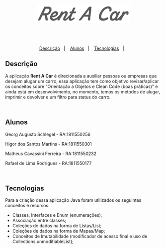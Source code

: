 <p align="center">
  <img src="public/logoImg.png" width="300px"/>
</p>

# 

<br>

<p align="center">
  <a href="#Descrição-">Descrição</a>&nbsp;&nbsp;&nbsp;|&nbsp;&nbsp;&nbsp;
  <a href="#Alunos">Alunos</a>&nbsp;&nbsp;&nbsp;|&nbsp;&nbsp;&nbsp;
  <a href="#Tecnologias">Tecnologias</a>&nbsp;&nbsp;&nbsp;|&nbsp;&nbsp;&nbsp;
</p>

## Descrição

A aplicação **Rent A Car** é direcionada a auxiliar pessoas ou empresas que desejam alugar um carro, essa aplicação tem como objetivo revisar/aplicar os conceitos sobre "Orientação a Objetos e Clean Code (boas práticas)" e ainda está em desenvolvimento, no momento, temos os métodos de alugar, imprimir e devolver e um filtro para status do carro.

<br>

## Alunos

<p>Georg Augusto Schlegel - RA:1811550256</p>
<p>Higor dos Santos Martins - RA:1811550301</p>
<p>Matheus Cavassini Ferreira - RA:1811550232</p>
<p>Rafael de Lima Rodrigues - RA:1811550177</p>

<br>

## Tecnologias

Para a criação dessa aplicação Java foram utilizados os seguintes conceitos e recursos:

- Classes, Interfaces e Enum (enumerações);
- Associação entre classes;
- Coleções de dados na forma de Listas/List;
- Coleções de dados na forma de Mapas/Map;
- Conceitos de Imutabilidade (modificador de acesso final e uso de Collections.unmodifiableList);
<br>
